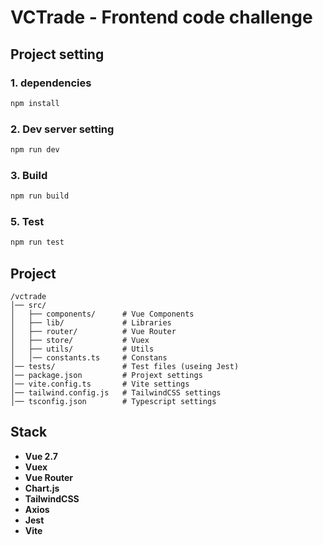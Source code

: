 # VCTrade - Frontend code challenge

## Project setting

### 1. dependencies

```sh
npm install
```

### 2. Dev server setting

```sh
npm run dev
```

### 3. Build

```sh
npm run build
```

### 5. Test

```sh
npm run test
```

## Project

```
/vctrade
│── src/
│   ├── components/      # Vue Components
│   ├── lib/             # Libraries
│   ├── router/          # Vue Router
│   ├── store/           # Vuex
│   ├── utils/           # Utils
│   │── constants.ts     # Constans
│── tests/               # Test files (useing Jest)
│── package.json         # Projext settings
│── vite.config.ts       # Vite settings
│── tailwind.config.js   # TailwindCSS settings
│── tsconfig.json        # Typescript settings
```

## Stack

- **Vue 2.7**
- **Vuex**
- **Vue Router**
- **Chart.js**
- **TailwindCSS**
- **Axios**
- **Jest**
- **Vite**
